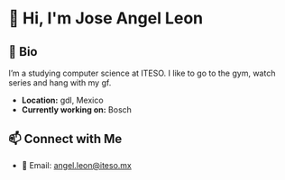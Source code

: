 # 👋 Hi, I'm Jose Angel Leon

## 🚀 Bio
I’m a studying computer science at ITESO. I like to go to the gym, watch series and hang with my gf.

- **Location:** gdl, Mexico
- **Currently working on:** Bosch

## 📫 Connect with Me
- 📧 Email: angel.leon@iteso.mx
